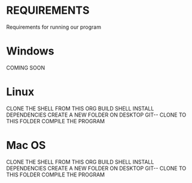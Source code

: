 # REQUIREMENTS
Requirements for running our program

# Windows
COMING SOON

# Linux
CLONE THE SHELL FROM THIS ORG
BUILD SHELL
INSTALL DEPENDENCIES
CREATE A NEW FOLDER ON DESKTOP
GIT-- CLONE TO THIS FOLDER
COMPILE THE PROGRAM

# Mac OS
CLONE THE SHELL FROM THIS ORG
BUILD SHELL
INSTALL DEPENDENCIES
CREATE A NEW FOLDER ON DESKTOP
GIT-- CLONE TO THIS FOLDER
COMPILE THE PROGRAM
